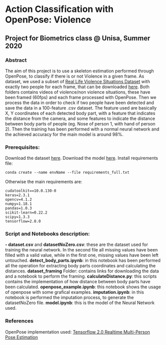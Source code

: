 # Action Classification with OpenPose: Violence
## Project for Biometrics class @ Unisa, Summer 2020

###  Abstract
  
The aim of this project is to use a skeleton estimation performed through OpenPose, to classify if there is or not Violence in a given frame. As dataset, we used a subset of [Real Life Violence Situations Dataset](https://www.kaggle.com/mohamedmustafa/real-life-violence-situations-dataset) with exactly two people for each frame, that can be downloaded [here](https://gofile.io/d/bwIIOh). Both folders contains videos of violence/non violence situations, these have been framed (60fps) and each frame processed with OpenPose. Then we process the data in order to check if two people have been detected and save the data in a 100-feature .csv dataset. The feature used are basically X, Y coordinates of each detected body part, with a feature that indicates the distance from the camera, and some features to indicate the distance between body parts of people (eg. Nose of person 1, with hand of person 2). Then the training has been performed with a normal neural network and the achieved accuracy for the main model is around 98%.


### Prerequisites:
Download the dataset [here](https://gofile.io/d/bwIIOh).
Download the model [here](https://gofile.io/d/Fq1iHY).
Install requirements file:
```
conda create --name envName --file requirements_full.txt
```
Otherwise the main requirements are:
```
cudatoolkit==10.0.130-0
keras=2.3.1
opencv=4.1.2
numpy=1.18.1
pandas=1.0.3
scikit-learn=0.22.2
scipy=1.3.3
tensorflow=2.0.0

```

### Script and Notebooks description:
**- dataset.csv** and **datasetNoZero.csv**: these are the dataset used for training the neural network. In the second file all missing values have been filled with a valid value, while in the first one, missing values have been left untouched.
**detect_body_parts.ipynb**: in this notebook has been performed all the operation for extracting body parts coordinates and calculating the distances.
**dataset_framing** Folder: contains links for downloading the data and a notebook to perform the framing.
**calculateDistance.py**: this scripts contains the implementation of how distance between body parts have been calculated.
**openpose_example.ipynb**: this notebook shows the usage of openpose with some grafical examples.
**imputation.ipynb**: in this notebook is performed the imputation process, to generate the datasetNoZero file.
**model.ipynb**: this is the model of the Neural Network used.

### References
OpenPose implementation used: [Tensorflow 2.0 Realtime Multi-Person Pose Estimation](https://github.com/michalfaber/tensorflow_Realtime_Multi-Person_Pose_Estimation)
